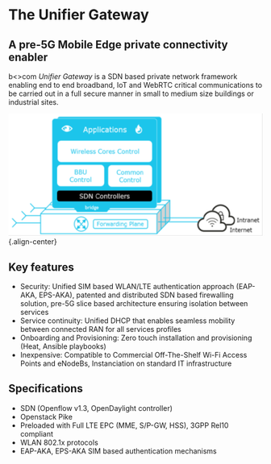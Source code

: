 <!-- TITLE: The Unifier Gateway -->
<!-- SUBTITLE: A quick summary of Unifier Gateway -->

# The Unifier Gateway
## A pre-5G Mobile Edge private connectivity enabler
b<>com *Unifier Gateway* is a SDN based private network framework enabling end to end broadband, IoT and WebRTC critical communications to be carried out in a full secure manner in small to medium size buildings or industrial sites. 

![Ugw 2](/uploads/ugw-2.png "Ugw 2"){.align-center}

## Key features
* Security: Unified SIM based WLAN/LTE authentication approach (EAP-AKA, EPS-AKA), patented and distributed SDN based firewalling solution, pre-5G slice based architecture ensuring isolation between services
* Service continuity: Unified DHCP that enables seamless mobility between connected RAN for all services profiles
* Onboarding and Provisioning: Zero touch installation and provisioning (Heat, Ansible playbooks)
* Inexpensive: Compatible to Commercial Off-The-Shelf Wi-Fi Access Points and eNodeBs, Instanciation on standard IT infrastructure

## Specifications
* SDN (Openflow v1.3, OpenDaylight controller)
* Openstack Pike
* Preloaded with Full LTE EPC (MME, S/P-GW, HSS), 3GPP Rel10 compliant
* WLAN 802.1x protocols
* EAP-AKA, EPS-AKA SIM based  authentication mechanisms